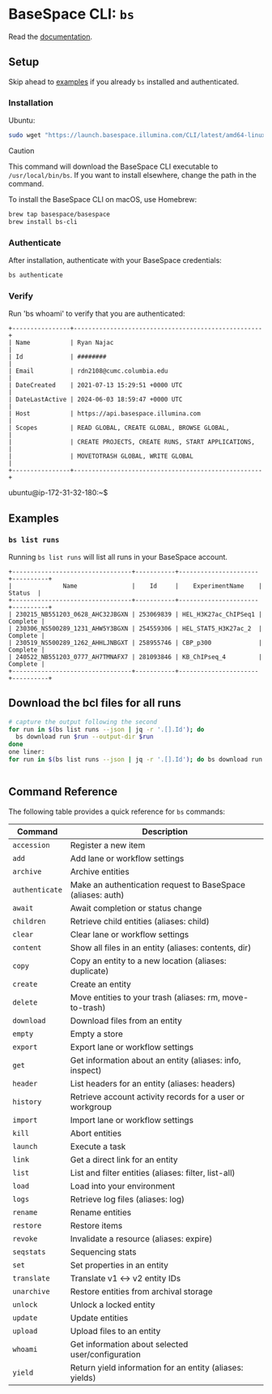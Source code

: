 # BaseSpace CLI: `bs`

Read the [documentation](https://developer.basespace.illumina.com/docs).

## Setup

Skip ahead to [examples](#examples) if you already `bs` installed and authenticated.

### Installation

Ubuntu:

```sh
sudo wget "https://launch.basespace.illumina.com/CLI/latest/amd64-linux/bs" -O /usr/local/bin/bs
```

> [!CAUTION]
> This command will download the BaseSpace CLI executable to `/usr/local/bin/bs`.
> If you want to install elsewhere, change the path in the command.

To install the BaseSpace CLI on macOS, use Homebrew:

```sh
brew tap basespace/basespace
brew install bs-cli
```

### Authenticate

After installation, authenticate with your BaseSpace credentials:

```sh
bs authenticate
```

### Verify

Run 'bs whoami' to verify that you are authenticated:

```plaintext
+----------------+----------------------------------------------------+
| Name           | Ryan Najac                                         |
| Id             | ########                                           |
| Email          | rdn2108@cumc.columbia.edu                          |
| DateCreated    | 2021-07-13 15:29:51 +0000 UTC                      |
| DateLastActive | 2024-06-03 18:59:47 +0000 UTC                      |
| Host           | https://api.basespace.illumina.com                 |
| Scopes         | READ GLOBAL, CREATE GLOBAL, BROWSE GLOBAL,         |
|                | CREATE PROJECTS, CREATE RUNS, START APPLICATIONS,  |
|                | MOVETOTRASH GLOBAL, WRITE GLOBAL                   |
+----------------+----------------------------------------------------+
```

ubuntu@ip-172-31-32-180:~$

## Examples

### `bs list runs`

Running `bs list runs` will list all runs in your BaseSpace account.

```plaintext
+---------------------------------+-----------+----------------------+----------+
|              Name               |    Id     |    ExperimentName    |  Status  |
+---------------------------------+-----------+----------------------+----------+
| 230215_NB551203_0628_AHC32JBGXN | 253069839 | HEL_H3K27ac_ChIPSeq1 | Complete |
| 230306_NS500289_1231_AHW5Y3BGXN | 254559306 | HEL_STAT5_H3K27ac_2  | Complete |
| 230519_NS500289_1262_AHHLJNBGXT | 258955746 | CBP_p300             | Complete |
| 240522_NB551203_0777_AH7TMNAFX7 | 281093846 | KB_ChIPseq_4         | Complete |
+---------------------------------+-----------+----------------------+----------+
```

## Download the bcl files for all runs

```sh
# capture the output following the second 
for run in $(bs list runs --json | jq -r '.[].Id'); do
  bs download run $run --output-dir $run
done
one liner:
for run in $(bs list runs --json | jq -r '.[].Id'); do bs download run $run --output-dir $run; done
```

```

```

## Command Reference

The following table provides a quick reference for `bs` commands:

| Command        | Description                                                 |
| -------------- | ----------------------------------------------------------- |
| `accession`    | Register a new item                                         |
| `add`          | Add lane or workflow settings                               |
| `archive`      | Archive entities                                            |
| `authenticate` | Make an authentication request to BaseSpace (aliases: auth) |
| `await`        | Await completion or status change                           |
| `children`     | Retrieve child entities (aliases: child)                    |
| `clear`        | Clear lane or workflow settings                             |
| `content`      | Show all files in an entity (aliases: contents, dir)        |
| `copy`         | Copy an entity to a new location (aliases: duplicate)       |
| `create`       | Create an entity                                            |
| `delete`       | Move entities to your trash (aliases: rm, move-to-trash)    |
| `download`     | Download files from an entity                               |
| `empty`        | Empty a store                                               |
| `export`       | Export lane or workflow settings                            |
| `get`          | Get information about an entity (aliases: info, inspect)    |
| `header`       | List headers for an entity (aliases: headers)               |
| `history`      | Retrieve account activity records for a user or workgroup   |
| `import`       | Import lane or workflow settings                            |
| `kill`         | Abort entities                                              |
| `launch`       | Execute a task                                              |
| `link`         | Get a direct link for an entity                             |
| `list`         | List and filter entities (aliases: filter, list-all)        |
| `load`         | Load into your environment                                  |
| `logs`         | Retrieve log files (aliases: log)                           |
| `rename`       | Rename entities                                             |
| `restore`      | Restore items                                               |
| `revoke`       | Invalidate a resource (aliases: expire)                     |
| `seqstats`     | Sequencing stats                                            |
| `set`          | Set properties in an entity                                 |
| `translate`    | Translate v1 <-> v2 entity IDs                              |
| `unarchive`    | Restore entities from archival storage                      |
| `unlock`       | Unlock a locked entity                                      |
| `update`       | Update entities                                             |
| `upload`       | Upload files to an entity                                   |
| `whoami`       | Get information about selected user/configuration           |
| `yield`        | Return yield information for an entity (aliases: yields)    |
